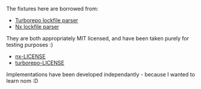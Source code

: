 The fixtures here are borrowed from:
 - [Turborepo lockfile parser](https://github.com/vercel/turborepo/tree/main/crates/turborepo-lockfiles/fixtures)
 - [Nx lockfile parser](https://github.com/nrwl/nx/tree/master/packages/nx/src/plugins/js/lock-file/__fixtures__)


 They are both appropriately MIT licensed, and have been taken purely for testing purposes :) 
 - [nx-LICENSE](https://github.com/nrwl/nx/blob/master/LICENSE)
 - [turborepo-LICENSE](https://github.com/vercel/turborepo/blob/main/LICENSE)

 Implementations have been developed independantly - because I wanted to learn nom :D 
